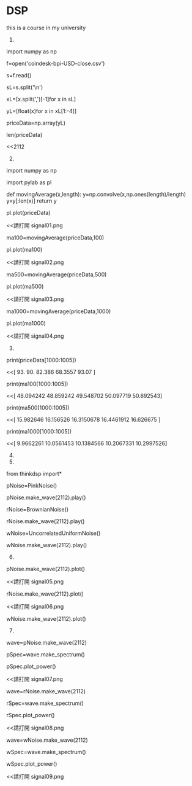 # DSP
this is a course in my university


1.

import numpy as np

f=open('coindesk-bpi-USD-close.csv')

s=f.read()

sL=s.split('\n')

xL=[x.split(',')[-1]for x in sL]

yL=[float(x)for x in xL[1:-4]]

priceData=np.array(yL)

len(priceData)

<<2112

2.

import numpy as np

import pylab as pl

def movingAverage(x,length):
    y=np.convolve(x,np.ones(length)/length)
    y=y[:len(x)]
    return y

pl.plot(priceData)

<<請打開 signal01.png

ma100=movingAverage(priceData,100)

pl.plot(ma100)

<<請打開 signal02.png

ma500=movingAverage(priceData,500)

pl.plot(ma500)

<<請打開 signal03.png

ma1000=movingAverage(priceData,1000)

pl.plot(ma1000)

<<請打開 signal04.png

3.

print(priceData[1000:1005])

<<[ 93.      90.      82.386   68.3557  93.07  ]

print(ma100[1000:1005])

<<[ 48.094242  48.859242  49.548702  50.097719  50.892543]

 print(ma500[1000:1005])
 
<<[ 15.982646   16.156526   16.3150678  16.4461912  16.626675 ]

print(ma1000[1000:1005])

<<[  9.9662261  10.0561453  10.1384566  10.2067331  10.2997526]

4.



5.

from thinkdsp import*

pNoise=PinkNoise()

pNoise.make_wave(2112).play()

rNoise=BrownianNoise()

rNoise.make_wave(2112).play()

wNoise=UncorrelatedUniformNoise()

wNoise.make_wave(2112).play()

6.

 pNoise.make_wave(2112).plot()
 
 <<請打開 signal05.png
 
 rNoise.make_wave(2112).plot()
 
 <<請打開 signal06.png
 
 wNoise.make_wave(2112).plot()
 
 7.
 
wave=pNoise.make_wave(2112)
  
pSpec=wave.make_spectrum()

pSpec.plot_power()

<<請打開 signal07.png

wave=rNoise.make_wave(2112)

rSpec=wave.make_spectrum()

rSpec.plot_power()

<<請打開 signal08.png

wave=wNoise.make_wave(2112)

wSpec=wave.make_spectrum()

wSpec.plot_power()

<<請打開 signal09.png

